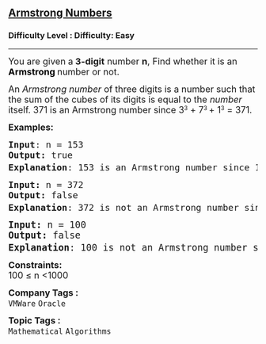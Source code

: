 <h2><a href="https://www.geeksforgeeks.org/problems/armstrong-numbers2727/1?page=3&difficulty=Easy&status=unsolved&sortBy=submissions">Armstrong Numbers</a></h2><h3>Difficulty Level : Difficulty: Easy</h3><hr><div class="problems_problem_content__Xm_eO"><p><span style="font-size: 18px;">You are given a<strong> 3-digit</strong> number <strong>n</strong>, Find whether it is an <strong><span style="color: #000000;">Armstrong </span></strong>number or not.</span></p>
<p><span style="font-size: 18px;">An&nbsp;<em>Armstrong number</em> of three digits is a number such that the sum of the cubes of its digits is equal to the <em>number </em>itself.&nbsp;</span><span style="font-size: 18px;">371 is an&nbsp;</span><span style="font-size: 18px;">Armstrong number</span><span style="font-size: 18px;">&nbsp;since 3</span><sup>3</sup><span style="font-size: 18px;">&nbsp;+ 7</span><sup>3&nbsp;</sup><span style="font-size: 18px;">+ 1</span><sup>3</sup><span style="font-size: 18px;"> = 371.&nbsp;</span></p>
<p><span style="font-size: 18px;"><strong>Examples:</strong></span></p>
<pre><span style="font-size: 18px;"><strong>Input</strong>: n = 153
<strong>Output:</strong> true
<strong>Explanation</strong>: 153 is an&nbsp;Armstrong number<strong> </strong>since 1<sup>3</sup> + 5<sup>3 </sup>+ 3<sup>3</sup> = 153. </span>
</pre>
<pre><span style="font-size: 18px;"><strong>Input: </strong>n = 372
<strong>Output: </strong>false
<strong>Explanation</strong>: 372 is not an Armstrong number<strong> </strong>since 3<sup>3</sup> + 7<sup>3 </sup>+ 2<sup>3</sup> = 378. <br></span></pre>
<pre><span style="font-size: 14pt;"><strong>Input: </strong>n = 100
<strong>Output: </strong>false
<strong>Explanation</strong>: 100 is not an Armstrong number<strong> </strong>since 1<sup>3</sup> + 0<sup>3 </sup>+ 0<sup>3</sup> = 1. </span></pre>
<p><span style="font-size: 18px;"><strong>Constraints:</strong><br>100 ≤ n &lt;1000&nbsp;</span></p></div><p><span style=font-size:18px><strong>Company Tags : </strong><br><code>VMWare</code>&nbsp;<code>Oracle</code>&nbsp;<br><p><span style=font-size:18px><strong>Topic Tags : </strong><br><code>Mathematical</code>&nbsp;<code>Algorithms</code>&nbsp;